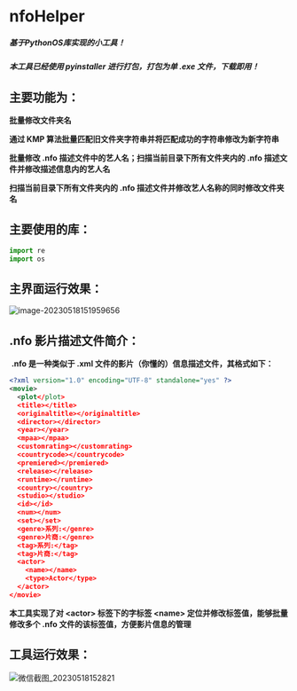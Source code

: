 # nfoHelper

##### 基于PythonOS库实现的小工具！

##### 本工具已经使用 pyinstaller 进行打包，打包为单 .exe 文件，下载即用！



## 主要功能为：

**批量修改文件夹名**

**通过 KMP 算法批量匹配旧文件夹字符串并将匹配成功的字符串修改为新字符串**

**批量修改 .nfo 描述文件中的艺人名；扫描当前目录下所有文件夹内的 .nfo 描述文件并修改描述信息内的艺人名**

**扫描当前目录下所有文件夹内的 .nfo 描述文件并修改艺人名称的同时修改文件夹名**



## 主要使用的库：

```python
import re
import os
```



## 主界面运行效果：

![image-20230518151959656](https://s2.xptou.com/2023/05/18/6465d3c18f62c.png)



## .nfo 影片描述文件简介：

​		**.nfo 是一种类似于 .xml 文件的影片（你懂的）信息描述文件，其格式如下：**

```xml
<?xml version="1.0" encoding="UTF-8" standalone="yes" ?>
<movie>
  <plot</plot>
  <title></title>
  <originaltitle></originaltitle>
  <director></director>
  <year></year>
  <mpaa></mpaa>
  <customrating></customrating>
  <countrycode></countrycode>
  <premiered></premiered>
  <release></release>
  <runtime></runtime>
  <country></country>
  <studio></studio>
  <id></id>
  <num></num>
  <set></set>
  <genre>系列:</genre>
  <genre>片商:</genre>
  <tag>系列:</tag>
  <tag>片商:</tag>
  <actor>
    <name></name>
    <type>Actor</type>
  </actor>
</movie>
```

**本工具实现了对 \<actor> 标签下的字标签 \<name> 定位并修改标签值，能够批量修改多个 .nfo 文件的该标签值，方便影片信息的管理**



## 工具运行效果：

![微信截图_20230518152821](https://s2.xptou.com/2023/05/18/6465d3bf2502f.png)

